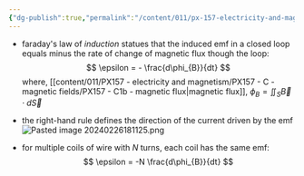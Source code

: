 ```yaml
---
{"dg-publish":true,"permalink":"/content/011/px-157-electricity-and-magnetism/px-157-d-induction/px-157-d1a-faraday-s-law/","created":"2024-10-01T18:27:10.220+01:00","updated":"2024-11-26T20:10:29.020+00:00"}
---
```


- faraday's law of *induction* statues that the induced emf in a closed loop equals minus the rate of change of magnetic flux though the loop:
$$
\epsilon = - \frac{d\phi_{B}}{dt}
$$
	where, [[content/011/PX157 - electricity and magnetism/PX157 - C - magnetic fields/PX157 - C1b - magnetic flux\|magnetic flux]], $\phi_{B} = \iint_{S}\vec B\cdot d\vec S$ 

- the right-hand rule defines the direction of the current driven by the emf
![Pasted image 20240226181125.png](/img/user/pics/Pasted%20image%2020240226181125.png)
- for multiple coils of wire with $N$ turns, each coil has the same emf:
$$
\epsilon = -N \frac{d\phi_{B}}{dt}
$$
